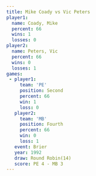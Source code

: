 ```yaml
---
title: Mike Coady vs Vic Peters
player1:           
  name: Coady, Mike
  percent: 66      
  wins: 1          
  losses: 0        
player2:           
  name: Peters, Vic
  percent: 66      
  wins: 0          
  losses: 1        
games:
 - player1:          
     team: 'PE'      
     position: Second
     percent: 66     
     win: 1          
     loss: 0         
   player2:          
     team: 'MB'      
     position: Fourth
     percent: 66     
     win: 0          
     loss: 1         
   event: Brier         
   year: 1992           
   draw: Round Robin(14)
   score: PE 4 - MB 3   
---
```

